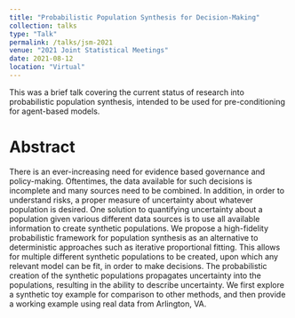 ```yaml
---
title: "Probabilistic Population Synthesis for Decision-Making"
collection: talks
type: "Talk"
permalink: /talks/jsm-2021
venue: "2021 Joint Statistical Meetings"
date: 2021-08-12
location: "Virtual"
---
```


This was a brief talk covering the current status of research into probabilistic population synthesis, intended to be used for pre-conditioning for agent-based models.


Abstract
======
There is an ever-increasing need for evidence based governance and policy-making. Oftentimes, the data available for such decisions is incomplete and many sources need to be combined. In addition, in order to understand risks, a proper measure of uncertainty about whatever population is desired. One solution to quantifying uncertainty about a population given various different data sources is to use all available information to create synthetic populations. We propose a high-fidelity probabilistic framework for population synthesis as an alternative to deterministic approaches such as iterative proportional fitting. This allows for multiple different synthetic populations to be created, upon which any relevant model can be fit, in order to make decisions. The probabilistic creation of the synthetic populations propagates uncertainty into the populations, resulting in the ability to describe uncertainty. We first explore a synthetic toy example for comparison to other methods, and then provide a working example using real data from Arlington, VA.
